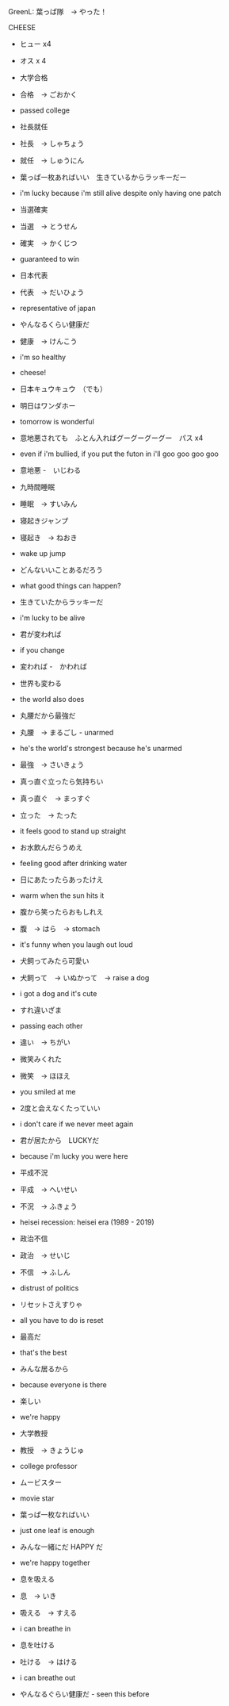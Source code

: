 GreenL: 葉っぱ隊　-> やった！

CHEESE

- ヒュー x4
- オス x 4

- 大学合格
- 合格　→ ごおかく
- passed college

- 社長就任
- 社長　→ しゃちょう
- 就任　→ しゅうにん

- 葉っぱ一枚あればいい　生きているからラッキーだー
- i'm lucky because i'm still alive despite only having one patch

- 当選確実
- 当選　→ とうせん
- 確実　→ かくじつ
- guaranteed to win

- 日本代表
- 代表　→ だいひょう
- representative of japan

- やんなるくらい健康だ
- 健康　→ けんこう
- i'm so healthy
- cheese!

- 日本キュウキュウ　（でも）

- 明日はワンダホー
- tomorrow is wonderful

- 意地悪されても　ふとん入ればグーグーグーグー　パス x4
- even if i'm bullied, if you put the futon in  i'll goo goo goo goo
- 意地悪 -　いじわる

- 九時間睡眠
- 睡眠　→ すいみん

- 寝起きジャンプ
- 寝起き　→ ねおき
- wake up jump

- どんないいことあるだろう
- what good things can happen?

- 生きていたからラッキーだ
- i'm lucky to be alive

- 君が変われば
- if you change
- 変われば -　かわれば

- 世界も変わる
- the world also does

- 丸腰だから最強だ
- 丸腰　→ まるごし - unarmed
- he's the world's strongest because he's unarmed
- 最強　→ さいきょう

- 真っ直ぐ立ったら気持ちい
- 真っ直ぐ　→ まっすぐ
- 立った　→ たった
- it feels good to stand up straight

- お水飲んだらうめえ
- feeling good after drinking water

- 日にあたったらあったけえ
- warm when the sun hits it

- 腹から笑ったらおもしれえ
- 腹　→ はら　→ stomach
- it's funny when you laugh out loud

- 犬飼ってみたら可愛い
- 犬飼って　→ いぬかって　→ raise a dog
- i got a dog and it's cute

- すれ違いざま
- passing each other
- 違い　→ ちがい

- 微笑みくれた
- 微笑　→ ほほえ
- you smiled at me

- 2度と会えなくたっていい
- i don't care if we never meet again

- 君が居たから　LUCKYだ
- because i'm lucky you were here

- 平成不況
- 平成　→ へいせい
- 不況　→ ふきょう
- heisei recession: heisei era (1989 - 2019)

- 政治不信
- 政治　→ せいじ
- 不信　→ ふしん
- distrust of politics

- リセットさえすりゃ
- all you have to do is reset

- 最高だ
- that's the best

- みんな居るから
- because everyone is there

- 楽しい
- we're happy

- 大学教授
- 教授　→ きょうじゅ
- college professor

- ムービスター
- movie star

- 葉っぱ一枚なればいい
- just one leaf is enough

- みんな一緒にだ HAPPY だ
- we're happy together

- 息を吸える
- 息　→ いき
- 吸える　→ すえる
- i can breathe in

- 息を吐ける
- 吐ける　→ はける
- i can breathe out

- やんなるぐらい健康だ - seen this before

